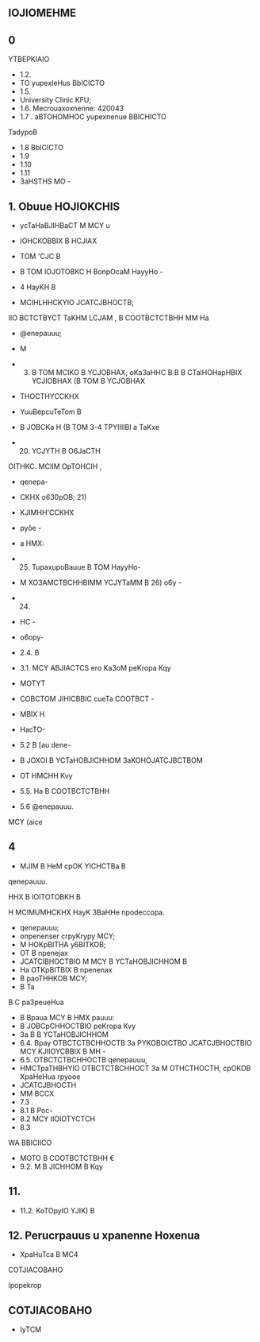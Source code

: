 <!-- image -->

<!-- image -->

## IOJIOMEHME

## 0

YTBEPKIAIO

- 1.2.
- TO yupexIeHus BbICICTO
- 1.5.
- University Clinic KFU;
- 1.6. Mecrouaxoxnenne: 420043
- 1.7 . aBTOHOMHOC yupexnenue BBICHICTO

TadypoB

- 1.8 BbICICTO
- 1.9
- 1.10
- 1.11
- 3aHSTHS MO -

## 1. Obuue HOJIOKCHIS

- ycTaHaBJIHBaCT M MCY u

- IOHCKOBBIX B HCJIAX
- TOM 'CJC B
- B TOM IOJOTOBKC H BonpOcaM HayyHo -
- 4 HayKH B
- MCIHLHHCKYIO JCATCJBHOCTB;

IIO BCTCTBYCT TaKHM LCJAM , B COOTBCTCTBHH MM Ha

- @enepauuu;
- M
- 3) B TOM MCIKO B YCJOBHAX; oKa3aHHC B B B CTalHOHapHBIX   YCJIOBHAX (B TOM B YCJOBHAX

- THOCTHYCCKHX
- YuuBepcuTeTom B
- B JOBCKa H (B TOM 3-4 TPYIIIIBI a TaKxe
- 20) YCJYTH B O6JaCTH

OITHKC. MCIIM OpTOHCIH ,

- qenepa-
- CKHX o630pOB; 21)
- KJIMHH'CCKHX
- pyôe -
- a HMX:
- 25) TupaxupoBauue B TOM HayyHo-
- M XO3AMCTBCHHBIMM YCJYTaMM B 26) o6y -
- 24)
- HC -
- o6opy-
- 2.4. B
- 3.1. MCY ABJIACTCS ero Ka3oM peKropa Kqy
- MOTYT
- COBCTOM JIHICBBIC cueTa COOTBCT -

- MBIX H
- HacTO-
- 5.2 B [au dene-
- B JOXOI B YCTaHOBJICHHOM 3aKOHOJATCJBCTBOM
- OT HMCHH Kvy
- 5.5. Ha B COOTBCTCTBHH
- 5.6 @enepauuu.

MCY (aice

## 4

- MJIM B HeM cpOK YICHCTBa B

qenepauuu.

HHX B IOITOTOBKH B

H MCIMUMHCKHX HayK 3BaHHe npodeccopa.

- qenepauuu;
- onpenenser crpyKrypy MCY;
- M HOKpBITHA y6BITKOB;
- OT B npenejax
- JCATCIBHOCTBIO M MCY B YCTaHOBJICHHOM B
- Ha OTKpBITBIX B npenenax
- B paoTHHKOB MCY;
- B Ta

B C pa3peueHua

- B Bpaua MCY B HMX pauuu:
- B JOBCpCHHOCTBIO   peKropa Kvy
- 3a B B YCTaHOBJICHHOM
- 6.4. Bpay OTBCTCTBCHHOCTB 3a  PYKOBOICTBO   JCATCJBHOCTBIO MCY KJIIOYCBBIX B MH -
- 6.5. OTBCTCTBCHHOCTB qenepauuu,
- HMCTpaTHBHYIO   OTBCTCTBCHHOCT 3a M OTHCTHOCTH, cpOKOB   XpaHeHua rpyooe
- JCATCJBHOCTH
- MM BCCX
- 7.3 .
- 8.1 B Poc-
- 8.2 MCY IIOIOTYCTCH
- 8.3

WA BBICIICO

- MOTO B COOTBCTCTBHH €
- 9.2. M B JICHHOM B Kqy

## 11.

- 11.2. KoTOpyIO YJIK) B

## 12. Perucrpauus u xpanenne Hoxenua

- XpaHuTca B MC4

COTJIACOBAHO

Ipopekrop

## COTJIACOBAHO

<!-- image -->

<!-- image -->

- IyTCM